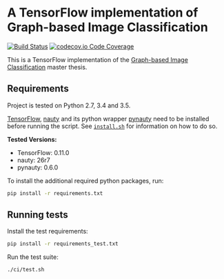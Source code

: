 # A TensorFlow implementation of Graph-based Image Classification

[![Build Status](https://travis-ci.org/rusty1s/graph-based-image-classification.svg?branch=master)](https://travis-ci.org/rusty1s/graph-based-image-classification)
[![codecov.io Code Coverage](https://img.shields.io/codecov/c/github/rusty1s/graph-based-image-classification.svg?maxAge=2592000)](https://codecov.io/github/rusty1s/graph-based-image-classification?branch=master)

This is a TensorFlow implementation of the [Graph-based Image Classification](https://github.com/rusty1s/deep-learning/tree/master/thesis) master thesis.

## Requirements

Project is tested on Python 2.7, 3.4 and 3.5.

[TensorFlow](https://www.tensorflow.org/versions/r0.11/get_started/os_setup.html#pip-installation), [nauty](http://pallini.di.uniroma1.it/) and its python wrapper [pynauty](https://web.cs.dal.ca/~peter/software/pynauty/html/install.html) need to be installed before running the script.
See [`install.sh`](https://github.com/rusty1s/graph-based-image-classification/blob/master/ci/install.sh) for information on how to do so.

**Tested Versions:**
* TensorFlow: 0.11.0
* nauty: 26r7
* pynauty: 0.6.0

To install the additional required python packages, run:

```bash
pip install -r requirements.txt
```

## Running tests

Install the test requirements:

```bash
pip install -r requirements_test.txt
```

Run the test suite:

```bash
./ci/test.sh
```
